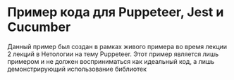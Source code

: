 # Пример кода для Puppeteer, Jest и Cucumber
Данный пример был создан в рамках живого примера во время лекции 2 лекций в Нетологии на тему Puppeteer. Этот пример является лишь примером и не должен восприниматься как идеальный код, а лишь демонстрирующий использование библиотек
